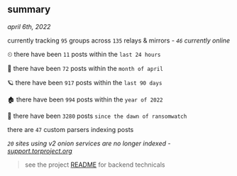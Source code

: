 
## summary
_april 6th, 2022_

currently tracking `95` groups across `135` relays & mirrors - _`46` currently online_

⏲ there have been `11` posts within the `last 24 hours`

🦈 there have been `72` posts within the `month of april`

🪐 there have been `917` posts within the `last 90 days`

🏚 there have been `994` posts within the `year of 2022`

🦕 there have been `3280` posts `since the dawn of ransomwatch`

there are `47` custom parsers indexing posts

_`20` sites using v2 onion services are no longer indexed - [support.torproject.org](https://support.torproject.org/onionservices/v2-deprecation/)_

> see the project [README](https://github.com/thetanz/ransomwatch#ransomwatch--) for backend technicals
